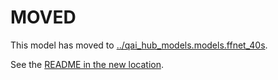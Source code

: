 
# MOVED
This model has moved to [../qai_hub_models.models.ffnet_40s](../ffnet_40s).

See the [README in the new location](../ffnet_40s/README.md).
